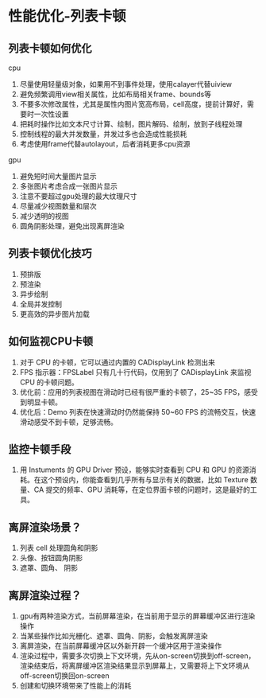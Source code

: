 # 性能优化-列表卡顿

## 列表卡顿如何优化

cpu
1. 尽量使用轻量级对象，如果用不到事件处理，使用calayer代替uiview
2. 避免频繁调用view相关属性，比如布局相关frame、bounds等
3. 不要多次修改属性，尤其是属性内图片宽高布局，cell高度，提前计算好，需要时一次性设置
4. 把耗时操作比如文本尺寸计算、绘制，图片解码、绘制，放到子线程处理
5. 控制线程的最大并发数量，并发过多也会造成性能损耗
6. 考虑使用frame代替autolayout，后者消耗更多cpu资源

gpu
1. 避免短时间大量图片显示
2. 多张图片考虑合成一张图片显示
3. 注意不要超过gpu处理的最大纹理尺寸
4. 尽量减少视图数量和层次
5. 减少透明的视图
6. 圆角阴影处理，避免出现离屏渲染

## 列表卡顿优化技巧

1. 预排版
2. 预渲染
3. 异步绘制
4. 全局并发控制
5. 更高效的异步图片加载

## 如何监视CPU卡顿

1. 对于 CPU 的卡顿，它可以通过内置的 CADisplayLink 检测出来
2. FPS 指示器：FPSLabel 只有几十行代码，仅用到了 CADisplayLink 来监视 CPU 的卡顿问题。
1. 优化前：应用的列表视图在滑动时已经有很严重的卡顿了，25~35 FPS，感受到明显卡顿。
2. 优化后：Demo 列表在快速滑动时仍然能保持 50~60 FPS 的流畅交互，快速滑动感受不到卡顿，足够流畅。

## 监控卡顿手段

1. 用 Instuments 的 GPU Driver 预设，能够实时查看到 CPU 和 GPU 的资源消耗。在这个预设内，你能查看到几乎所有与显示有关的数据，比如 Texture 数量、CA 提交的频率、GPU 消耗等，在定位界面卡顿的问题时，这是最好的工具。

## 离屏渲染场景？

1. 列表 cell 处理圆角和阴影
2. 头像、按钮圆角阴影
3. 遮罩、圆角、 阴影

## 离屏渲染过程？

1. gpu有两种渲染方式，当前屏幕渲染，在当前用于显示的屏幕缓冲区进行渲染操作
2. 当某些操作比如光栅化、遮罩、圆角、阴影，会触发离屏渲染
3. 离屏渲染，在当前屏幕缓冲区以外新开辟一个缓冲区用于渲染操作
4. 渲染过程中，需要多次切换上下文环境，先从on-screen切换到off-screen，渲染结束后，将离屏缓冲区渲染结果显示到屏幕上，又需要将上下文环境从off-screen切换回on-screen
5. 创建和切换环境带来了性能上的消耗